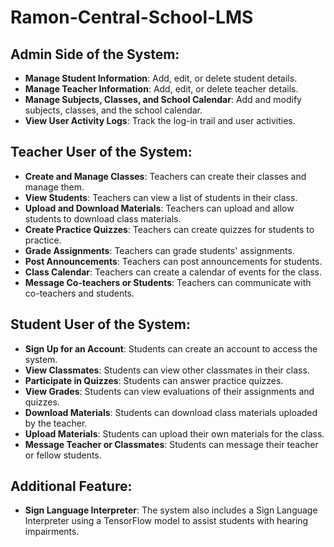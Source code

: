 # Ramon-Central-School-LMS

## Admin Side of the System:
- **Manage Student Information**: Add, edit, or delete student details.
- **Manage Teacher Information**: Add, edit, or delete teacher details.
- **Manage Subjects, Classes, and School Calendar**: Add and modify subjects, classes, and the school calendar.
- **View User Activity Logs**: Track the log-in trail and user activities.

## Teacher User of the System:
- **Create and Manage Classes**: Teachers can create their classes and manage them.
- **View Students**: Teachers can view a list of students in their class.
- **Upload and Download Materials**: Teachers can upload and allow students to download class materials.
- **Create Practice Quizzes**: Teachers can create quizzes for students to practice.
- **Grade Assignments**: Teachers can grade students' assignments.
- **Post Announcements**: Teachers can post announcements for students.
- **Class Calendar**: Teachers can create a calendar of events for the class.
- **Message Co-teachers or Students**: Teachers can communicate with co-teachers and students.

## Student User of the System:
- **Sign Up for an Account**: Students can create an account to access the system.
- **View Classmates**: Students can view other classmates in their class.
- **Participate in Quizzes**: Students can answer practice quizzes.
- **View Grades**: Students can view evaluations of their assignments and quizzes.
- **Download Materials**: Students can download class materials uploaded by the teacher.
- **Upload Materials**: Students can upload their own materials for the class.
- **Message Teacher or Classmates**: Students can message their teacher or fellow students.

## Additional Feature:
- **Sign Language Interpreter**: The system also includes a Sign Language Interpreter using a TensorFlow model to assist students with hearing impairments.
